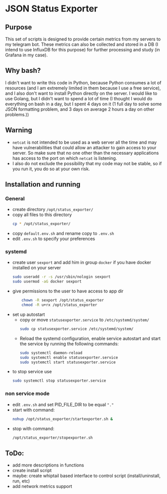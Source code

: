 # JSON Status Exporter
## Purpose
This set of scripts is designed to provide certain metrics from my servers to my telegram bot. These metrics can also be collected and stored in a DB (I intend to use InfluxDB for this purpose) for further processing and study (in Grafana in my case).

## Why bash?
I didn't want to write this code in Python, because Python consumes a lot of resources (and I am extremely limited in them because I use a free service), and I also don't want to install Python directly on the server. I would like to use Golang, but I didn't want to spend a lot of time (I thought I would do everything on bash in a day, but I spent 4 days on it (1 full day to solve some JSON formatting problem, and 3 days on average 2 hours a day on other problems.))

## Warning
* `netcat` is not intended to be used as a web server all the time and may have vulnerabilities that could allow an attacker to gain access to your server. So make sure that no one other than the necessary applications has access to the port on which `netcat` is listening.
* I also do not exclude the possibility that my code may not be stable, so if you run it, you do so at your own risk.

## Installation and running
### General
* create directory `/opt/status_exporter/`
* copy all files to this directory
    ```bash
    cp * /opt/status_exporter/
    ```
* copy `default.env.sh` and rename copy to `.env.sh`
* edit `.env.sh` to specify your preferences

### systemd
* create user `sexport` and add him in group `docker` if you have docker installed on your server
    ```bash
    sudo useradd -r -s /usr/sbin/nologin sexport
    sudo usermod -aG docker sexport
    ```
* give permissions to the user to have access to app dir
    ```bash
        chown -R sexport /opt/status_exporter
        chmod -R u+rx /opt/status_exporter
    ```
* set up autostart 
    * copy or move `statusexporter.service` to `/etc/systemd/system/`
        ```bash
        sudo cp statusexporter.service /etc/systemd/system/
        ```
    * Reload the systemd configuration, enable service autostart and start the service by running the following commands:
        ```bash
        sudo systemctl daemon-reload
        sudo systemctl enable statusexporter.service
        sudo systemctl start statusexporter.service
        ```
* to stop service use
    ```bash
    sudo systemctl stop statusexporter.service
    ```

### non service mode
* edit `.env.sh` and set PID_FILE_DIR to be equal `"."`
* start with command:
    ```bash
    nohup /opt/status_exporter/startexporter.sh &
    ```
* stop with command:
    ```bash
    /opt/status_exporter/stopexporter.sh
    ```

## ToDo:
- add more descriptions in functions
- create install script
- maybe: create whiptail based interface to control script (install/uninstall, run, etc)
- add network metrics support